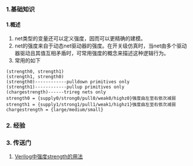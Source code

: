### 1.基础知识
#### 1.概述
1. net类型的变量还可以定义强度，因而可以更精确的建模。
2. net的强度来自于动态net驱动器的强度。在开关级仿真时，当net由多个驱动器驱动且其值互相矛盾时，可常用强度的概念来描述这种逻辑行为。
3. 常用的如下
~~~
(strength0, strength1)
(strength1, strength0)
(strength0)------------pulldown primitives only
(strength1)------------pullup primitives only
(chargestrength)------trireg nets only
strength0 = {supply0/strong0/pull0/weak0/highz0}强度由左至右依次减弱
strength1 = {supply1/strong1/pull1/weak1/highz1}强度由左至右依次减弱
chargestrength = {large/medium/small}
~~~

### 2. 经验
### 3. 传送门
1. [Verilog中强度strength的用法](https://blog.csdn.net/Michael177/article/details/122483862)
